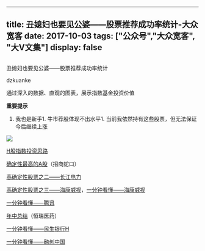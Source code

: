 
---
title:   丑媳妇也要见公婆——股票推荐成功率统计-大众宽客
date: 2017-10-03
tags: ["公众号","大众宽客", "大V文集"]
display: false
---


## 



丑媳妇也要见公婆——股票推荐成功率统计




dzkuanke




通过深入的数据、直观的图表，展示指数基金投资价值


**重要提示**
1. 我也是新手1. 牛市荐股体现不出水平1. 当前我依然持有这些股票，但无法保证今后继续上涨
<img data-s="300,640" data-type="png" src="https://mmbiz.qpic.cn/mmbiz_png/PKw3FQPmhIjRVdUDLs5YR1Axqj2Cneoeqxpfb78ITVRafRejpvOZpRiaiaOv7biaicgWbJRYZhl8CicXjRB4hZJNKsw/0?wx_fmt=png" class="" data-ratio="0.3709090909090909" data-w="1100"/>



[H股指数投资思路](http://mp.weixin.qq.com/s?__biz=MzAwMTc1MDcwNw==&amp;mid=2648271851&amp;idx=1&amp;sn=2aeb4628e081467a2a24929368c2871a&amp;chksm=82f92837b58ea12153cfbf433d537f35bc07467904e496b8dbcdcdb292114ecaafdce23b4339&amp;scene=21#wechat_redirect)

[确定性最高的A股](http://mp.weixin.qq.com/s?__biz=MzAwMTc1MDcwNw==&amp;mid=2648271942&amp;idx=1&amp;sn=a1e88955f8d7f0d083884c1d6d6bd806&amp;chksm=82f92f9ab58ea68c2a59fb9369fd8bdd6064ecfda6d5dd9a29d99c723bad73583fac93a438b6&amp;scene=21#wechat_redirect)（招商蛇口）

[高确定性股票之二——长江电力](http://mp.weixin.qq.com/s?__biz=MzAwMTc1MDcwNw==&amp;mid=2648271943&amp;idx=1&amp;sn=aa31f79b5eaf8a8b6dbb3da4a7bf3440&amp;chksm=82f92f9bb58ea68db6558a129c50e76ab902d00312a4614b4abb7a792aaf851769e1c769e2fe&amp;scene=21#wechat_redirect)

[高确定性股票之三——海康威视](http://mp.weixin.qq.com/s?__biz=MzAwMTc1MDcwNw==&amp;mid=2648271950&amp;idx=1&amp;sn=764532ee89c33e91719609d18f0ca7ea&amp;chksm=82f92f92b58ea6844bbdbca284497101ef0398c2f3b7544d92cf5a317f8f78e3e92d55280c0f&amp;scene=21#wechat_redirect)，[一分钟看懂——海康威视](http://mp.weixin.qq.com/s?__biz=MzAwMTc1MDcwNw==&amp;mid=2648272160&amp;idx=1&amp;sn=59802193a65664b2d8f6c772b553419b&amp;chksm=82f92efcb58ea7ea27245e68df959871ebebc02a661f61168a3bf9b23f89a57e8e3e743b9b51&amp;scene=21#wechat_redirect)

[一分钟看懂——腾讯](http://mp.weixin.qq.com/s?__biz=MzAwMTc1MDcwNw==&amp;mid=2648272056&amp;idx=1&amp;sn=671a9a58eaeb6d1ee4ee3c330131d55e&amp;chksm=82f92f64b58ea672ff115dd5d2a0a7a66d00d5197a6516592cf135452a8bdaf6590766c2fca1&amp;scene=21#wechat_redirect)

[年中总结](http://mp.weixin.qq.com/s?__biz=MzAwMTc1MDcwNw==&amp;mid=2648272076&amp;idx=1&amp;sn=d18cbe2aa0ed8abd8df1a91ace519630&amp;chksm=82f92f10b58ea606058f6344f9f8587c73efa4b9c8954295eb3dce1f9682197d78396b20333f&amp;scene=21#wechat_redirect)（恒瑞医药）

[一分钟看懂——民生银行H](http://mp.weixin.qq.com/s?__biz=MzAwMTc1MDcwNw==&amp;mid=2648272265&amp;idx=1&amp;sn=a406b60f0d61f0db6e122d6efe848f88&amp;chksm=82f92e55b58ea74328d8c4fc18eca5ca6729da59420d1d5a758f0b0410af44a88eccbd93b942&amp;scene=21#wechat_redirect)

[一分钟看懂——融创中国](http://mp.weixin.qq.com/s?__biz=MzAwMTc1MDcwNw==&amp;mid=2648272266&amp;idx=1&amp;sn=01e714b3fd60a61c27b3e11fd75999ef&amp;chksm=82f92e56b58ea740855cabe3d254ed813e7ad336f66fa8940c5d3f8a21503de2e828a7b7b961&amp;scene=21#wechat_redirect)








